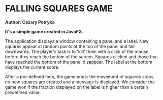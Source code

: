 # FALLING SQUARES GAME
**Author: Cezary Petryka**

**It's a simple game created in JavaFX.**

The application displays a window containing a panel and a label. New squares appear at random points at the top of the panel and fall downwards. The player's task is to 'kill' them with a click of the mouse before they reach the bottom of the screen. Squares clicked and those that have reached the bottom of the panel disappear. The label at the bottom displays the current score.

After a pre-defined time, the game ends: the movement of squares stops, no new squares are created and a message is displayed. We consider the game won if the fraction displayed on the label is higher than a certain predefined value.